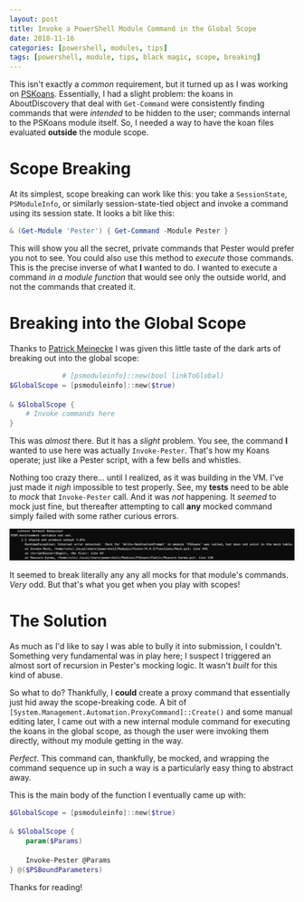 ```yaml
---
layout: post
title: Invoke a PowerShell Module Command in the Global Scope
date: 2018-11-16
categories: [powershell, modules, tips]
tags: [powershell, module, tips, black magic, scope, breaking]
---
```


This isn't exactly a _common_ requirement, but it turned up as I was working on
[PSKoans](https://github.com/vexx32/pskoans). Essentially, I had a slight problem: the koans in
AboutDiscovery that deal with `Get-Command` were consistently finding commands that were _intended_
to be hidden to the user; commands internal to the PSKoans module itself. So, I needed a way to have
the koan files evaluated **outside** the module scope.

# Scope Breaking

At its simplest, scope breaking can work like this: you take a `SessionState`, `PSModuleInfo`, or
similarly session-state-tied object and invoke a command using its session state. It looks a bit
like this:

```powershell
& (Get-Module 'Pester') { Get-Command -Module Pester }
```

This will show you all the secret, private commands that Pester would prefer you not to see. You
could also use this method to _execute_ those commands. This is the precise inverse of what **I**
wanted to do. I wanted to execute a command _in a module function_ that would see only the outside
world, and not the commands that created it.

# Breaking into the Global Scope

Thanks to [Patrick Meinecke](https://github.com/seeminglyscience) I was given this little taste of
the dark arts of breaking out into the global scope:

```powershell
             # [psmoduleinfo]::new(bool linkToGlobal)
$GlobalScope = [psmoduleinfo]::new($true)

& $GlobalScope {
    # Invoke commands here
}
```

This was _almost_ there. But it has a _slight_ problem. You see, the command **I** wanted to use
here was actually `Invoke-Pester`. That's how my Koans operate; just like a Pester script, with a
few bells and whistles.

Nothing too crazy there... until I realized, as it was building in the VM. I've just made it _nigh_
impossible to test properly. See, my **tests** need to be able to _mock_ that `Invoke-Pester` call.
And it was _not_ happening. It _seemed_ to mock just fine, but thereafter attempting to call
**any** mocked command simply failed with some rather curious errors.

![Pester Summons Elder Gods](/images/mocking-pester-itself.png)

It seemed to break literally any any all mocks for that module's commands. _Very_ odd. But that's
what you get when you play with scopes!

# The Solution

As much as I'd like to say I was able to bully it into submission, I couldn't. Something very
fundamental was in play here; I suspect I triggered an almost sort of recursion in Pester's mocking logic. It wasn't _built_ for this kind of abuse.

So what to do? Thankfully, I **could** create a proxy command that essentially just hid away the
scope-breaking code. A bit of `[System.Management.Automation.ProxyCommand]::Create()` and some
manual editing later, I came out with a new internal module command for executing the koans in the
global scope, as though the user were invoking them directly, without my module getting in the way.

_Perfect_. This command can, thankfully, be mocked, and wrapping the command sequence up in such
a way is a particularly easy thing to abstract away.

This is the main body of the function I eventually came up with:

```powershell
$GlobalScope = [psmoduleinfo]::new($true)

& $GlobalScope {
    param($Params)

    Invoke-Pester @Params
} @($PSBoundParameters)
```

Thanks for reading!